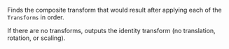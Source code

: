 Finds the composite transform that would result after applying each of the `Transforms` in order.

If there are no transforms, outputs the identity transform (no translation, rotation, or scaling).
